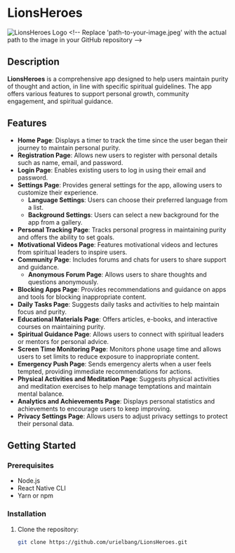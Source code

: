 # LionsHeroes

![LionsHeroes Logo]([https://github.com/urielbang/LionsHeroes/assets/android-chrome-512x512.png](https://res.cloudinary.com/dnrigpcaz/image/upload/v1725435600/pug184403eatf14k6mz0.jpg)) <!-- Replace 'path-to-your-image.jpeg' with the actual path to the image in your GitHub repository -->

## Description

**LionsHeroes** is a comprehensive app designed to help users maintain purity of thought and action, in line with specific spiritual guidelines. The app offers various features to support personal growth, community engagement, and spiritual guidance.

## Features

- **Home Page**: Displays a timer to track the time since the user began their journey to maintain personal purity.
- **Registration Page**: Allows new users to register with personal details such as name, email, and password.
- **Login Page**: Enables existing users to log in using their email and password.
- **Settings Page**: Provides general settings for the app, allowing users to customize their experience.
  - **Language Settings**: Users can choose their preferred language from a list.
  - **Background Settings**: Users can select a new background for the app from a gallery.
- **Personal Tracking Page**: Tracks personal progress in maintaining purity and offers the ability to set goals.
- **Motivational Videos Page**: Features motivational videos and lectures from spiritual leaders to inspire users.
- **Community Page**: Includes forums and chats for users to share support and guidance.
  - **Anonymous Forum Page**: Allows users to share thoughts and questions anonymously.
- **Blocking Apps Page**: Provides recommendations and guidance on apps and tools for blocking inappropriate content.
- **Daily Tasks Page**: Suggests daily tasks and activities to help maintain focus and purity.
- **Educational Materials Page**: Offers articles, e-books, and interactive courses on maintaining purity.
- **Spiritual Guidance Page**: Allows users to connect with spiritual leaders or mentors for personal advice.
- **Screen Time Monitoring Page**: Monitors phone usage time and allows users to set limits to reduce exposure to inappropriate content.
- **Emergency Push Page**: Sends emergency alerts when a user feels tempted, providing immediate recommendations for actions.
- **Physical Activities and Meditation Page**: Suggests physical activities and meditation exercises to help manage temptations and maintain mental balance.
- **Analytics and Achievements Page**: Displays personal statistics and achievements to encourage users to keep improving.
- **Privacy Settings Page**: Allows users to adjust privacy settings to protect their personal data.

## Getting Started

### Prerequisites

- Node.js
- React Native CLI
- Yarn or npm

### Installation

1. Clone the repository:
   ```bash
   git clone https://github.com/urielbang/LionsHeroes.git

